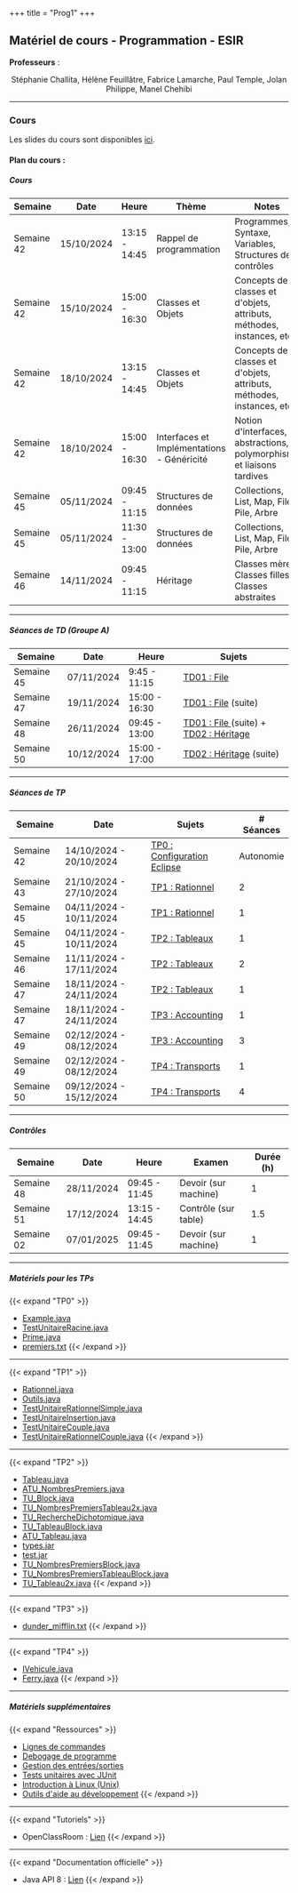 +++
title = "Prog1"
+++

## Matériel de cours - Programmation - ESIR

**Professeurs** : 
<p style="text-align: center;">
Stéphanie Challita, Hélène Feuillâtre, Fabrice Lamarche, Paul Temple, Jolan Philippe, Manel Chehibi
</p>

---

### Cours
				
Les slides du cours sont disponibles [ici](/prog/cours-prog-ESIR.pdf).

#### Plan du cours :

##### Cours

| Semaine | Date | Heure | Thème | Notes |
| -------- | -------- | -------- | -------- |-------- |
| Semaine 42 | 15/10/2024 | 13:15 - 14:45 | Rappel de programmation | Programmes, Syntaxe, Variables, Structures de contrôles |
| Semaine 42 | 15/10/2024 | 15:00 - 16:30 | Classes et Objets | Concepts de classes et d'objets, attributs, méthodes, instances, etc.
| Semaine 42 | 18/10/2024 | 13:15 - 14:45 | Classes et Objets | Concepts de classes et d'objets, attributs, méthodes, instances, etc. |
| Semaine 42 | 18/10/2024 | 15:00 - 16:30 | Interfaces et Implémentations - Généricité | Notion d'interfaces, abstractions, polymorphisme et liaisons tardives |
| Semaine 45 | 05/11/2024 | 09:45 - 11:15 | Structures de données | Collections, List, Map, File, Pile, Arbre | 
| Semaine 45 | 05/11/2024 | 11:30 - 13:00 | Structures de données | Collections, List, Map, File, Pile, Arbre | 
| Semaine 46 | 14/11/2024 | 09:45 - 11:15 | Héritage | Classes mères, Classes filles, Classes abstraites | 

---

##### Séances de TD (Groupe A)

| Semaine | Date | Heure | Sujets |
| -------- | -------- | -------- | -------- |
| Semaine 45 | 07/11/2024 | 9:45 - 11:15 | [TD01 : File](/prog/TD01-file-prog-ESIR.pdf) | 
| Semaine 47 | 19/11/2024 | 15:00 - 16:30 | [TD01 : File](/prog/TD01-file-prog-ESIR.pdf) (suite) | 
| Semaine 48 | 26/11/2024 | 09:45 - 13:00 |  [TD01 : File ](/prog/TD01-file-prog-ESIR.pdf) (suite) + [TD02 : Héritage](/prog/TD02-heritage-prog-ESIR.pdf) | 
| Semaine 50 | 10/12/2024 | 15:00 - 17:00 | [TD02 : Héritage](/prog/TD02-heritage-prog-ESIR.pdf) (suite) |

				
---

##### Séances de TP


| Semaine | Date | Sujets | # Séances |
| -------- | -------- | -------- | -------- |
| Semaine 42 | 14/10/2024 - 20/10/2024 | [TP0 : Configuration Eclipse](/prog/TP00-config-prog-ESIR.pdf) | Autonomie | 
| Semaine 43 | 21/10/2024 - 27/10/2024 | [TP1 : Rationnel](/prog/TP01-rationnel-prog-ESIR.pdf) | 2 | 
| Semaine 45 | 04/11/2024 - 10/11/2024 | [TP1 : Rationnel](/prog/TP01-rationnel-prog-ESIR.pdf) | 1 | 
| Semaine 45 | 04/11/2024 - 10/11/2024 | [TP2 : Tableaux](/prog/TP02-tableau-prog-ESIR.pdf) | 1 | 
| Semaine 46 | 11/11/2024 - 17/11/2024 | [TP2 : Tableaux](/prog/TP02-tableau-prog-ESIR.pdf) | 2 |
| Semaine 47 | 18/11/2024 - 24/11/2024 | [TP2 : Tableaux](/prog/TP02-tableau-prog-ESIR.pdf) | 1 |
| Semaine 47 | 18/11/2024 - 24/11/2024 | [TP3 : Accounting](/prog/TP03-accounting-prog-ESIR.pdf) | 1 |  
| Semaine 49 | 02/12/2024 - 08/12/2024 | [TP3 : Accounting](/prog/TP03-accounting-prog-ESIR.pdf) | 3 | 
| Semaine 49 | 02/12/2024 - 08/12/2024 | [TP4 : Transports](/prog/TP04-transports-prog-ESIR.pdf) | 1 | 
| Semaine 50 | 09/12/2024 - 15/12/2024 | [TP4 : Transports](/prog/TP04-transports-prog-ESIR.pdf) | 4 | 
<!-- [Correction TP1](/prog/materials/tp1/correction-TP01.zip) -->

---

##### Contrôles</h3>

| Semaine | Date | Heure | Examen | Durée (h) |
| -------- | -------- | -------- | -------- | -------- | 
| Semaine 48 | 28/11/2024 | 09:45 - 11:45 | Devoir (sur machine)  | 1 | 
| Semaine 51 | 17/12/2024 | 13:15 - 14:45 | Contrôle (sur table)   | 1.5 | 
| Semaine 02 | 07/01/2025 | 09:45 - 11:45 | Devoir (sur machine)  | 1 | 

---

##### Matériels pour les TPs

{{< expand "TP0" >}}
- [Example.java](/prog/materials/tp0/Exemple.java)
- [TestUnitaireRacine.java](/prog/materials/tp0/TestUnitaireRacine.java) 
- [Prime.java](/prog/materials/tp0/Prime.java)
- [premiers.txt](/prog/materials/tp0/premiers.txt)
{{< /expand >}}

---	

{{< expand "TP1" >}}
- [Rationnel.java](/prog/materials/tp1/Rationnel.java)
- [Outils.java](/prog/materials/tp1/Outils.java)
- [TestUnitaireRationnelSimple.java](/prog/materials/tp1/TestUnitaireRationnelSimple.java)
- [TestUnitaireInsertion.java](/prog/materials/tp1/TestUnitaireInsertion.java)
- [TestUnitaireCouple.java](/prog/materials/tp1/TestUnitaireCouple.java)
- [TestUnitaireRationnelCouple.java](/prog/materials/tp1/TestUnitaireRationnelCouple.java)
{{< /expand >}}

---

{{< expand "TP2" >}}
- [Tableau.java](/prog/materials/tp2/Tableau.java)
- [ATU_NombresPremiers.java](/prog/materials/tp2/ATU_NombresPremiers.java)
- [TU_Block.java](/prog/materials/tp2/TU_Block.java)
- [TU_NombresPremiersTableau2x.java](/prog/materials/tp2/TU_NombresPremiersTableau2x.java)
- [TU_RechercheDichotomique.java](/prog/materials/tp2/TU_RechercheDichotomique.java)
- [TU_TableauBlock.java](/prog/materials/tp2/TU_TableauBlock.java)
- [ATU_Tableau.java](/prog/materials/tp2/ATU_Tableau.java)
- [types.jar](/prog/materials/tp2/types.jar)
- [test.jar](/prog/materials/tp2/test.jar)
- [TU_NombresPremiersBlock.java](/prog/materials/tp2/TU_NombresPremiersBlock.java)
- [TU_NombresPremiersTableauBlock.java](/prog/materials/tp2/TU_NombresPremiersTableauBlock.java)
- [TU_Tableau2x.java](/prog/materials/tp2/TU_Tableau2x.java)
{{< /expand >}}

---

{{< expand "TP3" >}}
- [dunder_mifflin.txt](/prog/materials/tp3/dunder_mifflin.txt)
{{< /expand >}}

---

{{< expand "TP4" >}}
- [IVehicule.java](/prog/materials/tp4/IVehicule.java)
- [Ferry.java](/prog/materials/tp4/Ferry.java)
{{< /expand >}}

---

##### Matériels supplémentaires
{{< expand "Ressources" >}}
- [Lignes de commandes](/prog/materials/resources/command_memento_fr.pdf)
- [Debogage de programme](/prog/materials/resources/debogage.pdf)
- [Gestion des entrées/sorties](/prog/materials/resources/entree_sortie.pdf)
- [Tests unitaires avec JUnit](/prog/materials/resources/test_unitaire_junit.pdf)
- [Introduction à Linux (Unix)](/prog/materials/resources/unix_linux_introduction_fr.pdf)
- [Outils d'aide au développement](/prog/materials/resources/outils.pdf)
{{< /expand >}}

---

{{< expand "Tutoriels" >}}
- OpenClassRoom : [Lien](https://openclassrooms.com/fr/courses/6173501-debutez-la-programmation-avec-java)
{{< /expand >}}

---

{{< expand "Documentation officielle" >}}
- Java API 8 : [Lien](https://docs.oracle.com/javase/8/docs/api/)
{{< /expand >}}
